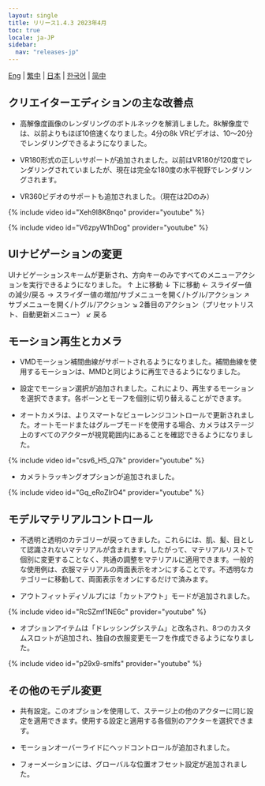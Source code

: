 ```yaml
---
layout: single
title: リリース1.4.3 2023年4月
toc: true
locale: ja-JP
sidebar:
  nav: "releases-jp"
---
```

[Eng](/dancexr/releases/1.4.3) | [繁中](/tw/dancexr/releases/1.4.3) | [日本](/jp/dancexr/releases/1.4.3) | [한국어](/kr/dancexr/releases/1.4.3) | [简中](/zh/dancexr/releases/1.4.3)


## クリエイターエディションの主な改善点

* 高解像度画像のレンダリングのボトルネックを解消しました。8k解像度では、以前よりもほぼ10倍速くなりました。4分の8k VRビデオは、10〜20分でレンダリングできるようになりました。

* VR180形式の正しいサポートが追加されました。以前はVR180が120度でレンダリングされていましたが、現在は完全な180度の水平視野でレンダリングされます。

* VR360ビデオのサポートも追加されました。（現在は2Dのみ）

{% include video id="Xeh9l8K8nqo" provider="youtube" %}

{% include video id="V6zpyW1hDog" provider="youtube" %}


## UIナビゲーションの変更

UIナビゲーションスキームが更新され、方向キーのみですべてのメニューアクションを実行できるようになりました。
↑ 上に移動
↓ 下に移動
← スライダー値の減少/戻る
→ スライダー値の増加/サブメニューを開く/トグル/アクション
↗ サブメニューを開く/トグル/アクション
↘ 2番目のアクション（プリセットリスト、自動更新メニュー）
↙ 戻る


## モーション再生とカメラ

* VMDモーション補間曲線がサポートされるようになりました。補間曲線を使用するモーションは、MMDと同じように再生できるようになりました。

* 設定でモーション選択が追加されました。これにより、再生するモーションを選択できます。各ボーンとモーフを個別に切り替えることができます。

* オートカメラは、よりスマートなビューレンジコントロールで更新されました。オートモードまたはグループモードを使用する場合、カメラはステージ上のすべてのアクターが視覚範囲内にあることを確認できるようになりました。

{% include video id="csv6_H5_Q7k" provider="youtube" %}

* カメラトラッキングオプションが追加されました。

{% include video id="Gq_eRoZIrO4" provider="youtube" %}


## モデルマテリアルコントロール

* 不透明と透明のカテゴリーが戻ってきました。これらには、肌、髪、目として認識されないマテリアルが含まれます。したがって、マテリアルリストで個別に変更することなく、共通の調整をマテリアルに適用できます。一般的な使用例は、衣服マテリアルの両面表示をオンにすることです。不透明なカテゴリーに移動して、両面表示をオンにするだけで済みます。

* アウトフィットディゾルブには「カットアウト」モードが追加されました。

{% include video id="RcSZmf1NE6c" provider="youtube" %}

* オプションアイテムは「ドレッシングシステム」と改名され、8つのカスタムスロットが追加され、独自の衣服変更モーフを作成できるようになりました。

{% include video id="p29x9-smIfs" provider="youtube" %}


## その他のモデル変更

* 共有設定。このオプションを使用して、ステージ上の他のアクターに同じ設定を適用できます。使用する設定と適用する各個別のアクターを選択できます。

* モーションオーバーライドにヘッドコントロールが追加されました。

* フォーメーションには、グローバルな位置オフセット設定が追加されました。